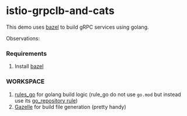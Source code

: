# istio-grpclb-and-cats

This demo uses [bazel](https://bazel.build/) to build gRPC services using golang.

Observations:

### Requirements

1. Install [bazel](https://bazel.build/)

### WORKSPACE

1. [rules_go](https://github.com/bazelbuild/rules_go) for golang build logic (rule_go do not use `go.mod` but instead use its [go_repository rule](https://github.com/bazelbuild/bazel-gazelle/blob/master/repository.rst))
2. [Gazelle](https://github.com/bazelbuild/bazel-gazelle) for build file generation (pretty handy)
